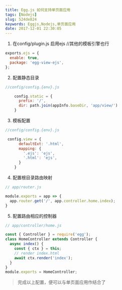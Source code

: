 ```yaml
---
title: Egg.js 如何支持单页面应用
tags: [Nodejs]
slug: 524de824
keywords: Eggjs,Nodejs,单页面应用
date: 2017-12-01 22:30:05
---
```


 1. 在config/plugin.js 启用ejs //其他的模板引擎也行
``` javascript
exports.ejs = {
  enable: true,
  package: 'egg-view-ejs',
};
```

2. 配置静态目录
``` javascript
//config/config.{env}.js

    config.static = {
      prefix: '/',
      dir: path.join(appInfo.baseDir, 'app/view/')
    }
```

3. 模板配置
``` javascript
//config/config.{env}.js

 config.view = {
      defaultExt: '.html',
      mapping: {
        '.ejs': 'ejs',
        '.html': 'ejs',
      }
    }
```

4. 配置根目录路由映射
``` javascript
// app/router.js

module.exports = app => {
  app.router.get('/', app.controller.home.index);
}

```
5. 配置路由相应的控制器
``` javascript
// app/controller/home.js

const { Controller } = require('egg');
class HomeController extends Controller {
  async index() {
    const { ctx } = this;
    // render index.html
    await ctx.render('index');
  }
}
module.exports = HomeController;

```

> 完成以上配置，便可以与单页面应用作结合了